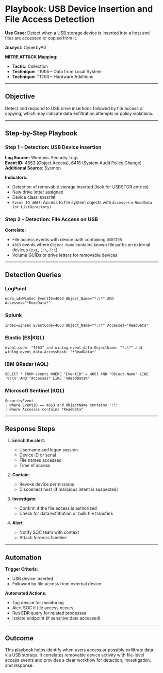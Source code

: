 # Playbook: USB Device Insertion and File Access Detection

**Use Case:** Detect when a USB storage device is inserted into a host and files are accessed or copied from it.

**Analyst:** CyberbyAG  

**MITRE ATT&CK Mapping:**
- **Tactic:** Collection
- **Technique:** T1005 – Data from Local System
- **Technique:** T1200 – Hardware Additions

---

## Objective

Detect and respond to USB drive insertions followed by file access or copying, which may indicate data exfiltration attempts or policy violations.

---

## Step-by-Step Playbook

### Step 1 – Detection: USB Device Insertion

**Log Source:** Windows Security Logs  
**Event ID:** 4663 (Object Access), 6416 (System Audit Policy Change)  
**Additional Source:** Sysmon

**Indicators:**
- Detection of removable storage inserted (look for USBSTOR entries)
- New drive letter assigned
- Device class: `USBSTOR`
- `Event ID 4663`: Access to file system objects with `Accesses` = `ReadData (or ListDirectory)`

### Step 2 – Detection: File Access on USB

**Correlate:**
- File access events with device path containing `USBSTOR`
- `4663` events where `Object Name` contains known file paths on external devices (e.g., `E:\`, `F:\`)
- Volume GUIDs or drive letters for removable devices

---

## Detection Queries

### LogPoint
```logpoint
norm_id=WinSec EventID=4663 Object_Name="*:\*" AND Accesses="*ReadData*"
```

### Splunk
```spl
index=winsec EventCode=4663 Object_Name="*:\*" Accesses="ReadData"
```

### Elastic (ES|KQL)
```kql
event.code: "4663" and winlog.event_data.ObjectName: "*:\*" and winlog.event_data.AccessMask: "*ReadData*"
```

### IBM QRadar (AQL)
```aql
SELECT * FROM events WHERE "EventID" = 4663 AND "Object Name" LIKE '%:\%' AND "Accesses" LIKE '%ReadData%'
```

### Microsoft Sentinel (KQL)
```kql
SecurityEvent
| where EventID == 4663 and ObjectName contains ":\"
| where Accesses contains "ReadData"
```

---

## Response Steps

1. **Enrich the alert**:
   - Username and logon session
   - Device ID or serial
   - File names accessed
   - Time of access

2. **Contain**:
   - Revoke device permissions
   - Disconnect host (if malicious intent is suspected)

3. **Investigate**:
   - Confirm if the file access is authorized
   - Check for data exfiltration or bulk file transfers

4. **Alert**:
   - Notify SOC team with context
   - Attach forensic timeline

---

## Automation

**Trigger Criteria:**
- USB device inserted
- Followed by file access from external device

**Automated Actions:**
- Tag device for monitoring
- Alert SOC if file access occurs
- Run EDR query for related processes
- Isolate endpoint (if sensitive data accessed)

---

## Outcome

This playbook helps identify when users access or possibly exfiltrate data via USB storage. It correlates removable device activity with file-level access events and provides a clear workflow for detection, investigation, and response.
